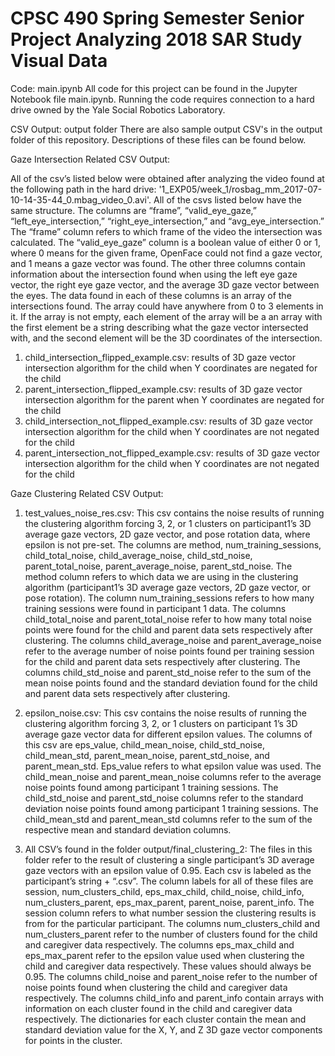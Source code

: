 # CPSC 490 Spring Semester Senior Project Analyzing 2018 SAR Study Visual Data

Code: main.ipynb
All code for this project can be found in the Jupyter Notebook file main.ipynb. Running the code requires connection to a hard drive owned by the Yale Social Robotics Laboratory.

CSV Output: output folder
There are also sample output CSV's in the output folder of this repository. Descriptions of these files can be found below.

Gaze Intersection Related CSV Output:

All of the csv’s listed below were obtained after analyzing the video found at the following path in the hard drive: '1_EXP05/week_1/rosbag_mm_2017-07-10-14-35-44_0.mbag_video_0.avi'. All of the csvs listed below have the same structure. The columns are “frame”, “valid_eye_gaze,” “left_eye_intersection,” “right_eye_intersection,” and “avg_eye_intersection.” The “frame” column refers to which frame of the video the intersection was calculated. The “valid_eye_gaze” column is a boolean value of either 0 or 1, where 0 means for the given frame, OpenFace could not find a gaze vector, and 1 means a gaze vector was found. The other three columns contain information about the intersection found when using the left eye gaze vector, the right eye gaze vector, and the average 3D gaze vector between the eyes. The data found in each of these columns is an array of the intersections found. The array could have anywhere from 0 to 3 elements in it. If the array is not empty, each element of the array will be a an array with the first element be a string describing what the gaze vector intersected with, and the second element will be the 3D coordinates of the intersection.
1. child_intersection_flipped_example.csv: results of 3D gaze vector intersection algorithm for the child when Y coordinates are negated for the child 
2. parent_intersection_flipped_example.csv: results of 3D gaze vector intersection algorithm for the parent when Y coordinates are negated for the child
3. child_intersection_not_flipped_example.csv: results of 3D gaze vector intersection algorithm for the child when Y coordinates are not negated for the child
4. parent_intersection_not_flipped_example.csv: results of 3D gaze vector intersection algorithm for the child when Y coordinates are not negated for the child

Gaze Clustering Related CSV Output:

1. test_values_noise_res.csv:
This csv contains the noise results of running the clustering algorithm forcing 3, 2, or 1 clusters on participant1’s 3D average gaze vectors, 2D gaze vector, and pose rotation data, where epsilon is not pre-set. The columns are method, num_training_sessions, child_total_noise, child_average_noise, child_std_noise, parent_total_noise, parent_average_noise, parent_std_noise. The method column refers to which data we are using in the clustering algorithm (participant1’s 3D average gaze vectors, 2D gaze vector, or pose rotation). The column num_training_sessions refers to how many training sessions were found in participant 1 data. The columns child_total_noise and parent_total_noise refer to how many total noise points were found for the child and parent data sets respectively after clustering. The columns child_average_noise and parent_average_noise refer to the average number of noise points found per training session for the child and parent data sets respectively after clustering. The columns child_std_noise and parent_std_noise refer to the sum of the mean noise points found and the standard deviation found for the child and parent data sets respectively after clustering.

2. epsilon_noise.csv:
This csv contains the noise results of running the clustering algorithm forcing 3, 2, or 1 clusters on participant 1’s 3D average gaze vector data for different epsilon values. The columns of this csv are eps_value, child_mean_noise, child_std_noise, child_mean_std, parent_mean_noise, parent_std_noise, and parent_mean_std. Eps_value refers to what epsilon value was used. The child_mean_noise and parent_mean_noise columns refer to the average noise points found among participant 1 training sessions. The child_std_noise and parent_std_noise columns refer to the standard deviation noise points found among participant 1 training sessions. The child_mean_std and parent_mean_std columns refer to the sum of the respective mean and standard deviation columns.


3. All CSV’s found in the folder output/final_clustering_2:
The files in this folder refer to the result of clustering a single participant’s 3D average gaze vectors with an epsilon value of 0.95. Each csv is labeled as the participant’s string + “.csv”. The column labels for all of these files are session, num_clusters_child,  eps_max_child, child_noise, child_info, num_clusters_parent, eps_max_parent, parent_noise, parent_info. The session column refers to what number session the clustering results is from for the particular participant. The columns num_clusters_child and num_clusters_parent refer to the number of clusters found for the child and caregiver data respectively. The columns eps_max_child and eps_max_parent refer to the epsilon value used when clustering the child and caregiver data respectively. These values should always be 0.95. The columns child_noise and parent_noise refer to the number of noise points found when clustering the child and caregiver data respectively. The columns child_info and parent_info contain arrays with information on each cluster found in the child and caregiver data respectively. The dictionaries for each cluster contain the mean and standard deviation value for the X, Y, and Z 3D gaze vector components for points in the cluster.
